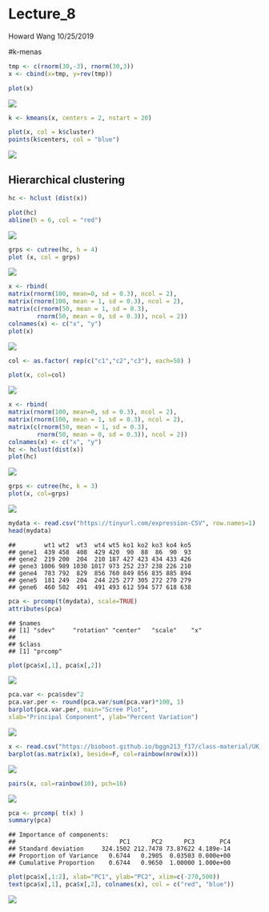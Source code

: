 Lecture\_8
================
Howard Wang
10/25/2019

\#k-menas

``` r
tmp <- c(rnorm(30,-3), rnorm(30,3)) 
x <- cbind(x=tmp, y=rev(tmp))

plot(x)
```

![](Lecture_8_files/figure-gfm/unnamed-chunk-1-1.png)<!-- -->

``` r
k <- kmeans(x, centers = 2, nstart = 20)
```

``` r
plot(x, col = k$cluster)
points(k$centers, col = "blue")
```

![](Lecture_8_files/figure-gfm/unnamed-chunk-3-1.png)<!-- -->

## Hierarchical clustering

``` r
hc <- hclust (dist(x))
```

``` r
plot(hc)
abline(h = 6, col = "red")
```

![](Lecture_8_files/figure-gfm/unnamed-chunk-5-1.png)<!-- -->

``` r
grps <- cutree(hc, h = 4)
plot (x, col = grps)
```

![](Lecture_8_files/figure-gfm/unnamed-chunk-5-2.png)<!-- -->

``` r
x <- rbind(
matrix(rnorm(100, mean=0, sd = 0.3), ncol = 2), 
matrix(rnorm(100, mean = 1, sd = 0.3), ncol = 2), 
matrix(c(rnorm(50, mean = 1, sd = 0.3), 
        rnorm(50, mean = 0, sd = 0.3)), ncol = 2))
colnames(x) <- c("x", "y")
plot(x)
```

![](Lecture_8_files/figure-gfm/unnamed-chunk-6-1.png)<!-- -->

``` r
col <- as.factor( rep(c("c1","c2","c3"), each=50) )

plot(x, col=col)
```

![](Lecture_8_files/figure-gfm/unnamed-chunk-6-2.png)<!-- -->

``` r
x <- rbind(
matrix(rnorm(100, mean=0, sd = 0.3), ncol = 2), 
matrix(rnorm(100, mean = 1, sd = 0.3), ncol = 2), 
matrix(c(rnorm(50, mean = 1, sd = 0.3), 
        rnorm(50, mean = 0, sd = 0.3)), ncol = 2))
colnames(x) <- c("x", "y")
hc <- hclust(dist(x))
plot(hc)
```

![](Lecture_8_files/figure-gfm/unnamed-chunk-7-1.png)<!-- -->

``` r
grps <- cutree(hc, k = 3)
plot(x, col=grps)
```

![](Lecture_8_files/figure-gfm/unnamed-chunk-7-2.png)<!-- -->

``` r
mydata <- read.csv("https://tinyurl.com/expression-CSV", row.names=1)
head(mydata)
```

    ##        wt1 wt2  wt3  wt4 wt5 ko1 ko2 ko3 ko4 ko5
    ## gene1  439 458  408  429 420  90  88  86  90  93
    ## gene2  219 200  204  210 187 427 423 434 433 426
    ## gene3 1006 989 1030 1017 973 252 237 238 226 210
    ## gene4  783 792  829  856 760 849 856 835 885 894
    ## gene5  181 249  204  244 225 277 305 272 270 279
    ## gene6  460 502  491  491 493 612 594 577 618 638

``` r
pca <- prcomp(t(mydata), scale=TRUE)
attributes(pca)
```

    ## $names
    ## [1] "sdev"     "rotation" "center"   "scale"    "x"       
    ## 
    ## $class
    ## [1] "prcomp"

``` r
plot(pca$x[,1], pca$x[,2])
```

![](Lecture_8_files/figure-gfm/unnamed-chunk-9-1.png)<!-- -->

``` r
pca.var <- pca$sdev^2 
pca.var.per <- round(pca.var/sum(pca.var)*100, 1)
barplot(pca.var.per, main="Scree Plot",
xlab="Principal Component", ylab="Percent Variation")
```

![](Lecture_8_files/figure-gfm/unnamed-chunk-9-2.png)<!-- -->

``` r
x <- read.csv("https://bioboot.github.io/bggn213_f17/class-material/UK_foods.csv", row.names=1)
barplot(as.matrix(x), beside=F, col=rainbow(nrow(x)))
```

![](Lecture_8_files/figure-gfm/unnamed-chunk-10-1.png)<!-- -->

``` r
pairs(x, col=rainbow(10), pch=16)
```

![](Lecture_8_files/figure-gfm/unnamed-chunk-10-2.png)<!-- -->

``` r
pca <- prcomp( t(x) )
summary(pca)
```

    ## Importance of components:
    ##                             PC1      PC2      PC3       PC4
    ## Standard deviation     324.1502 212.7478 73.87622 4.189e-14
    ## Proportion of Variance   0.6744   0.2905  0.03503 0.000e+00
    ## Cumulative Proportion    0.6744   0.9650  1.00000 1.000e+00

``` r
plot(pca$x[,1:2], xlab="PC1", ylab="PC2", xlim=c(-270,500))
text(pca$x[,1], pca$x[,2], colnames(x), col = c("red", "blue"))
```

![](Lecture_8_files/figure-gfm/unnamed-chunk-10-3.png)<!-- -->
